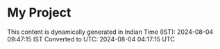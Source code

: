 # My Project

This content is dynamically generated in Indian Time (IST): 2024-08-04 09:47:15 IST
Converted to UTC: 2024-08-04 04:17:15 UTC
